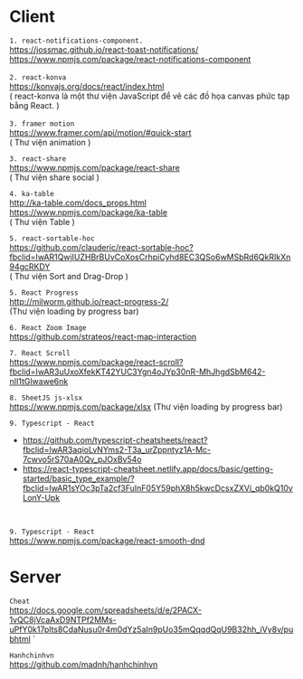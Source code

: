 # Client 
`1. react-notifications-component.`<br />
https://jossmac.github.io/react-toast-notifications/ <br />
https://www.npmjs.com/package/react-notifications-component <br /><br />
`2. react-konva `<br />
https://konvajs.org/docs/react/index.html<br />
( react-konva là một thư viện JavaScript để vẽ các đồ họa canvas phức tạp bằng React. )<br/><br />
`3. framer motion `<br />
https://www.framer.com/api/motion/#quick-start<br />
( Thư viện animation )<br />

`3. react-share `<br />
https://www.npmjs.com/package/react-share<br />
( Thư viện share social )<br />

`4. ka-table `<br />
http://ka-table.com/docs_props.html<br />
https://www.npmjs.com/package/ka-table<br />
( Thư viện Table )<br />

`5. react-sortable-hoc `<br />
https://github.com/clauderic/react-sortable-hoc?fbclid=IwAR1QwjIUZHBrBUvCoXosCrhpiCyhd8EC3QSo6wMSbRd6QkRIkXn94gcRKDY<br />
( Thư viện Sort and Drag-Drop )<br />

`5. React Progress `<br />
http://milworm.github.io/react-progress-2/<br />
(Thư viện loading by progress bar)

`6. React Zoom Image `<br />
https://github.com/strateos/react-map-interaction

`7. React Scroll `<br />
https://www.npmjs.com/package/react-scroll?fbclid=IwAR3uUxoXfekKT42YUC3Ygn4oJYp30nR-MhJhgdSbM642-nII1tGlwawe6nk


`8. SheetJS js-xlsx `<br />
https://www.npmjs.com/package/xlsx
(Thư viện loading by progress bar)

`9. Typescript - React `<br />
- https://github.com/typescript-cheatsheets/react?fbclid=IwAR3aqioLvNYms2-T3a_urZppntyz1A-Mc-7cwvo5rS70aA0Qv_pJOxBv54o
- https://react-typescript-cheatsheet.netlify.app/docs/basic/getting-started/basic_type_example/?fbclid=IwAR1sYOc3pTa2cf3FuInF05Y59phX8h5kwcDcsxZXVi_qb0kQ10vLonY-Upk
<br />

`9. Typescript - React `<br />
https://www.npmjs.com/package/react-smooth-dnd
<br />


# Server

`Cheat` <br />
https://docs.google.com/spreadsheets/d/e/2PACX-1vQC8jVcaAxD9NTPf2MMs-uPfY0k17plts8CdaNusu0r4m0dYz5aIn9pUo35mQqqdQqU9B32hh_iVy8v/pubhtml `<br />

`Hanhchinhvn `<br />
https://github.com/madnh/hanhchinhvn
